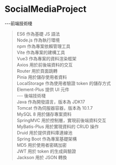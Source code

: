 # SocialMediaProject
---前端技術棧  
> ES6 作為基礎 JS 語法  
> Node.js 作為執行環境  
> npm 作為專案依賴管理工具  
> Vite 作為專案的建構工具  
> Vue3 作為專案的資料渲染框架  
> Axios 用於前後端資料的交互  
> Router 用於頁面跳轉  
> Pinia 用於儲存使用者資料  
> LocalStorage 作為使用者驗證 token 的儲存方式  
> Element-Plus 提供 UI 元件  
--- 後端技術棧  
> Java 作為開發語言，版本為 JDK17  
> Tomcat 作為伺服器容器，版本為 10.1.7  
> MySQL 8 用於儲存專案資料  
> SpringMVC 用於控制層，實現前後端資料交互  
> MyBatis-Plus 用於實現資料的 CRUD 操作  
> Druid 用於提供資料庫連線池  
> Spring Boot 作為專案基礎架構  
> MD5 用於使用者密碼加密  
> JWT 用於 token 的生成與驗證  
> Jackson 用於 JSON 轉換  
